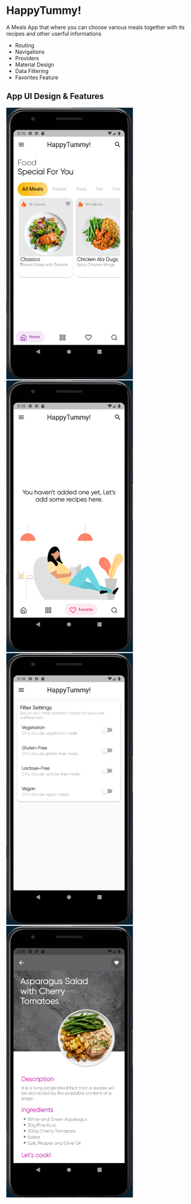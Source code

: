 # HappyTummy!

A Meals App that where you can choose various meals together with its recipes and other userful informations

* Routing
* Navigations
* Providers
* Material Design
* Data Filtering
* Favorites Feature




## App UI Design & Features

![alt text](https://github.com/kingcong11/FlutterApp3/blob/master/samples/1.png?raw=true)
![alt text](https://github.com/kingcong11/FlutterApp3/blob/master/samples/2.png?raw=true)
![alt text](https://github.com/kingcong11/FlutterApp3/blob/master/samples/3.png?raw=true)
![alt text](https://github.com/kingcong11/FlutterApp3/blob/master/samples/4.png?raw=true)

